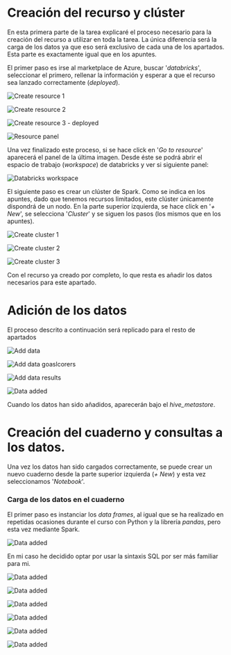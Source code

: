 # Creación del recurso y clúster

En esta primera parte de la tarea explicaré el proceso necesario para la creación del recurso a utilizar en toda la tarea. La única diferencia será la carga de los datos ya que eso será exclusivo de cada una de los apartados. Esta parte es exactamente igual que en los apuntes.

El primer paso es irse al marketplace de Azure, buscar '_databricks_', seleccionar el primero, rellenar la información y esperar a que el recurso sea lanzado correctamente (_deployed_).

![Create resource 1](./screenshots/00%20create%20resource.png)

![Create resource 2](./screenshots/01%20create%20resource.png)

![Create resource 3 - deployed](./screenshots/02%20create%20resource%20-%20deployed.png)

![Resource panel](./screenshots/03%20resource.png)

Una vez finalizado este proceso, si se hace click en '_Go to resource_' aparecerá el panel de la última imagen. Desde éste se podrá abrir el espacio de trabajo (_workspace_) de databricks y ver si siguiente panel:

![Databricks workspace](./screenshots/04%20azure%20databricks%20workspace.png)

El siguiente paso es crear un clúster de Spark. Como se indica en los apuntes, dado que tenemos recursos limitados, este clúster únicamente dispondrá de un nodo. En la parte superior izquierda, se hace click en '_+ New_', se selecciona '_Cluster_' y se siguen los pasos (los mismos que en los apuntes).

![Create cluster 1](./screenshots/05%20create%20cluster.png)

![Create cluster 2](./screenshots/06%20create%20cluster.png)

![Create cluster 3](./screenshots/07%20create%20cluster%20-%20compute%20created.png)

Con el recurso ya creado por completo, lo que resta es añadir los datos necesarios para este apartado.

# Adición de los datos

El proceso descrito a continuación será replicado para el resto de apartados

![Add data](./screenshots/08%20add%20data.png)

![Add data goaslcorers](./screenshots/09%20add%20data%20-%20goalscorers.png)

![Add data results](./screenshots/10%20add%20data%20-%20results.png)

![Data added](./screenshots/11%20add%20data%20-%20data%20added.png)

Cuando los datos han sido añadidos, aparecerán bajo el _hive_metastore_.

# Creación del cuaderno y consultas a los datos.

Una vez los datos han sido cargados correctamente, se puede crear un nuevo cuaderno desde la parte superior izquierda (_+ New_) y esta vez seleccionamos '_Notebook_'.

### Carga de los datos en el cuaderno

El primer paso es instanciar los _data frames_, al igual que se ha realizado en repetidas ocasiones durante el curso con Python y la librería _pandas_, pero esta vez mediante Spark.

![Data added](./screenshots/12%20databrick%20notebook%20and%20data%20load.png)

En mi caso he decidido optar por usar la sintaxis SQL por ser más familiar para mi.

![Data added](./screenshots/13.png)

![Data added](./screenshots/14.png)

![Data added](./screenshots/15.png)

![Data added](./screenshots/16.png)

![Data added](./screenshots/17.png)

![Data added](./screenshots/18.png)
